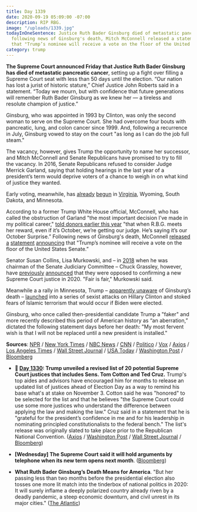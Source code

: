 ```yaml
---
title: Day 1339
date: 2020-09-19 05:09:00 -07:00
description: RIP RBG.
image: "/uploads/1339.jpg"
todayInOneSentence: Justice Ruth Bader Ginsburg died of metastatic pancreatic cancer;
  following news of Ginsburg's death, Mitch McConnell released a statement announcing
  that "Trump’s nominee will receive a vote on the floor of the United States Senate."
category: trump
---
```


**The Supreme Court announced Friday that Justice Ruth Bader Ginsburg has died of metastatic pancreatic cancer**, setting up a fight over filling a Supreme Court seat with less than 50 days until the election. “Our nation has lost a jurist of historic stature,” Chief Justice John Roberts said in a statement. “Today we mourn, but with confidence that future generations will remember Ruth Bader Ginsburg as we knew her — a tireless and resolute champion of justice.”

Ginsburg, who was appointed in 1993 by Clinton, was only the second woman to serve on the Supreme Court. She had overcome four bouts with pancreatic, lung, and colon cancer since 1999. And, following a recurrence in July, Ginsburg vowed to stay on the court "as long as I can do the job full steam."

The vacancy, however, gives Trump the opportunity to name her successor, and Mitch McConnell and Senate Republicans have promised to try to fill the vacancy. In 2016, Senate Republicans refused to consider Judge Merrick Garland, saying that holding hearings in the last year of a president’s term would deprive voters of a chance to weigh in on what kind of justice they wanted.

Early voting, meanwhile, has [already](https://www.nytimes.com/live/2020/09/18/us/trump-vs-biden#voters-in-virginia-minnesota-south-dakota-and-wyoming-have-started-casting-ballots) [begun](https://thehill.com/homenews/campaign/517063-early-voting-begins-in-minnesota-other-states-ahead-of-november-election) in [Virginia](https://wtop.com/local-politics-elections-news/2020/09/1st-day-of-early-voting-in-virginia-draws-massive-crowds/), Wyoming, South Dakota, and Minnesota.

According to a former Trump White House official, McConnell, who has called the obstruction of Garland "the most important decision I’ve made in my political career," [told donors earlier this year](https://www.newyorker.com/magazine/2020/04/20/how-mitch-mcconnell-became-trumps-enabler-in-chief) "that when R.B.G. meets her reward, even if it’s October, we’re getting our judge. He’s saying it’s our October Surprise.” Following news of Ginsburg's death, McConnell [released](https://www.cnn.com/us/live-news/ruth-bader-ginsburg-death-live-updates/h_9e6aca4e5bbcfe34faeee3c3efbca90c) [a](https://www.politico.com/news/2020/09/18/mcconnell-vows-senate-will-hold-vote-on-ginsburgs-replacement-418021) [statement](https://www.cnbc.com/2020/09/18/trump-nominee-to-replace-ruth-bader-ginsburg-on-supreme-court-will-get-senate-vote-mcconnell-says.html) [announcing](https://twitter.com/senatemajldr/status/1307121192516628480) that "Trump’s nominee will receive a vote on the floor of the United States Senate.”

Senator Susan Collins, Lisa Murkowski, and – in [2018](https://thehill.com/business-a-lobbying/410686-grassley-says-judiciary-panel-wouldnt-consider-supreme-court-nominee-in) when he was chairman of the Senate Judiciary Committee – Chuck Grassley, however, have [previously](https://twitter.com/kyledcheney/status/1307113546136784897) [announced](https://www.theguardian.com/us-news/live/2020/sep/18/donald-trump-joe-biden-minnesota-us-election-coronavirus-covid-live-updates?page=with:block-5f6553148f083ee3ac1f250d#block-5f6553148f083ee3ac1f250d) that they were opposed to confirming a new Supreme Court justice in 2020. "Fair is fair," Murkowski said.

Meanwhile a a rally in Minnesota, Trump – [apparently unaware](https://www.nytimes.com/2020/09/18/us/politics/joe-biden-trump-minnesota.html) of Ginsburg’s death – [launched](https://www.nytimes.com/live/2020/09/18/us/trump-vs-biden?action=click&module=Spotlight&pgtype=Homepage#in-minnesota-trump-launches-into-sexist-attacks-unaware-of-justice-ruth-bader-ginsburgs-death) into a series of sexist attacks on Hillary Clinton and stoked fears of Islamic terrorism that would occur if Biden were elected.

Ginsburg, who once called then-presidential candidate Trump a "faker" and more recently described this period of American history as “an aberration,” dictated the following statement days before her death: "My most fervent wish is that I will not be replaced until a new president is installed."

**Sources**: [NPR](https://www.npr.org/2020/09/18/100306972/justice-ruth-bader-ginsburg-champion-of-gender-equality-dies-at-87) / [New York Times](https://www.nytimes.com/2020/09/18/us/ruth-bader-ginsburg-dead.html) / [NBC News](https://www.nbcnews.com/politics/supreme-court/supreme-court-justice-ruth-bader-ginsburg-dies-87-n670701) / [CNN](https://www.cnn.com/2020/09/18/politics/ruth-bader-ginsburg-dead/index.html) / [Politico](https://www.politico.com/news/2020/09/18/justice-ruth-bader-ginsburg-034990) / [Vox](https://www.vox.com/2020/9/18/20917757/justice-ginsburg-ruth-bader-ginsburg-dies) / [Axios](https://www.axios.com/ruth-bader-ginsburg-dies-supreme-court-justice-4bce29c0-794b-4c81-bef6-55f47d629c8d.html) / [Los Angeles Times](https://www.latimes.com/obituaries/story/2020-09-18/ruth-bader-ginsburg-supreme-court-rbg-dead) / [Wall Street Journal](https://www.wsj.com/articles/ruth-bader-ginsburg-dies-11600472623) / [USA Today](https://www.usatoday.com/story/news/politics/2020/09/18/justice-ruth-bader-ginsburg-dies-setting-up-possible-nomination-fight/5462916002/) / [Washington Post](https://www.washingtonpost.com/news/politics/wp/2020/09/18/ruth-bader-ginsburg-dies-at-87-the-supreme-court-justice-was-a-legal-pioneer-for-gender-equality/) / [Bloomberg](https://www.bloomberg.com/news/articles/2020-09-18/justice-ginsburg-has-died-u-s-supreme-court-says-kf8vp52t?sref=MIBMEEoj)

* **📌 [Day 1330](https://whatthefuckjusthappenedtoday.com/2020/09/10/day-1330/): Trump unveiled a revised list of 20 potential Supreme Court justices that includes Sens. Tom Cotton and Ted Cruz.** Trump's top aides and advisors have encouraged him for months to release an updated list of justices ahead of Election Day as a way to remind his base what's at stake on November 3. Cotton said he was "honored" to be selected for the list and that he believes "the Supreme Court could use some more justices who understand the difference between applying the law and making the law." Cruz said in a statement that he is "grateful for the president’s confidence in me and for his leadership in nominating principled constitutionalists to the federal bench." The list's release was originally slated to take place prior to the Republican National Convention. ([Axios](https://www.axios.com/trump-supreme-court-list-90b32844-534d-43e2-9b3a-7cdf8ee65e37.html) / [Washington Post](https://www.washingtonpost.com/politics/2020/09/10/daily-202-unlike-2016-trumps-supreme-court-shortlist-could-galvanize-left-more-than-right/) / [Wall Street Journal](https://www.wsj.com/articles/trump-releases-list-of-potential-supreme-court-nominees-11599682752) / [Bloomberg](https://www.bloomberg.com/news/articles/2020-09-09/trump-says-he-ll-release-fresh-list-of-future-high-court-picks?srnd=premium&sref=MIBMEEoj))

* **\[Wednesday\] The Supreme Court said it will hold arguments by telephone when its new term opens next month**. ([Bloomberg](https://www.bloomberg.com/news/articles/2020-09-16/supreme-court-will-hold-arguments-by-phone-to-start-new-term?srnd=premium&sref=MIBMEEoj))

* **What Ruth Bader Ginsburg’s Death Means for America**. "But her passing less than two months before the presidential election also tosses one more lit match into the tinderbox of national politics in 2020: It will surely inflame a deeply polarized country already riven by a deadly pandemic, a steep economic downturn, and civil unrest in its major cities." ([The Atlantic](https://www.theatlantic.com/politics/archive/2020/09/ruth-bader-ginsburg-dies/616132/))